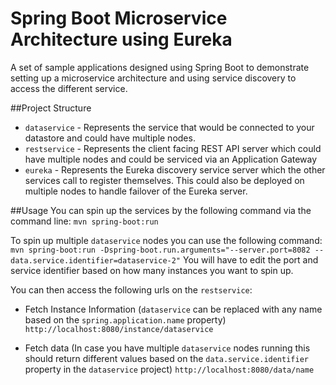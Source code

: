 # Spring Boot Microservice Architecture using Eureka
A set of sample applications designed using Spring Boot to demonstrate setting up a microservice architecture and using
service discovery to access the different service.

##Project Structure
- `dataservice` - Represents the service that would be connected to your datastore and 
could have multiple nodes.
- `restservice` - Represents the client facing REST API server which could have multiple nodes and could be serviced 
via an Application Gateway
- `eureka` - Represents the Eureka discovery service server which the other services call to register themselves. This
could also be deployed on multiple nodes to handle failover of the Eureka server.

##Usage
You can spin up the services by the following command via the command line:
``
mvn spring-boot:run
``

To spin up multiple `dataservice` nodes you can use the following command:
``mvn spring-boot:run -Dspring-boot.run.arguments="--server.port=8082 --data.service.identifier=dataservice-2"``
You will have to edit the port and service identifier based on how many instances you want to spin up.

You can then access the following urls on the `restservice`:
- Fetch Instance Information (`dataservice` can be replaced with any name based on the `spring.application.name` property)
    ``http://localhost:8080/instance/dataservice``
    
- Fetch data (In case you have multiple `dataservice` nodes running this should return different values based on the `data.service.identifier` property in the `dataservice` project)
    ``http://localhost:8080/data/name`` 